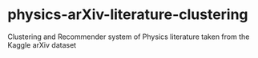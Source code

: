 # physics-arXiv-literature-clustering
Clustering and Recommender system of Physics literature taken from the Kaggle arXiv dataset
